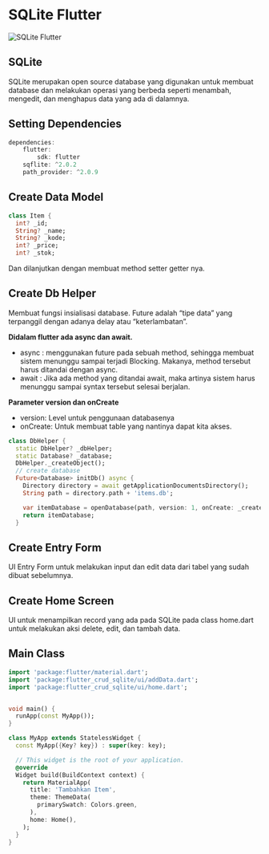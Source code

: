 # **SQLite Flutter**
![SQLite Flutter](https://i.ytimg.com/vi/sOO3rq6PAwk/maxresdefault.jpg)

## SQLite
SQLite merupakan open source database yang digunakan untuk membuat database dan melakukan operasi yang berbeda seperti menambah, mengedit, dan menghapus data yang ada di dalamnya.

## Setting Dependencies
```dart
dependencies:
    flutter:
        sdk: flutter
    sqflite: ^2.0.2
    path_provider: ^2.0.9
```
## Create Data Model
```dart
class Item {
  int? _id;
  String? _name;
  String? _kode;
  int? _price;
  int? _stok;
```
Dan dilanjutkan dengan membuat method setter getter nya.

## Create Db Helper 
Membuat fungsi insialisasi database. Future adalah “tipe data” yang terpanggil dengan adanya delay atau “keterlambatan”.

**Didalam flutter ada async dan await.**
- async : menggunakan future pada sebuah method, sehingga membuat sistem menunggu 
sampai terjadi Blocking. Makanya, method tersebut harus ditandai dengan async.
- await : Jika ada method yang ditandai await, maka artinya sistem harus menunggu sampai 
syntax tersebut selesai berjalan.

**Parameter version dan onCreate**
- version: Level untuk penggunaan databasenya
- onCreate: Untuk membuat table yang nantinya dapat kita akses.
```dart
class DbHelper {
  static DbHelper? _dbHelper;
  static Database? _database;
  DbHelper._createObject();
  // create database
  Future<Database> initDb() async {
    Directory directory = await getApplicationDocumentsDirectory();
    String path = directory.path + 'items.db';

    var itemDatabase = openDatabase(path, version: 1, onCreate: _createDb);
    return itemDatabase;
  }
```
## Create Entry Form
UI Entry Form untuk melakukan input dan edit data dari tabel yang sudah dibuat sebelumnya.

## Create Home Screen
UI untuk menampilkan record yang ada pada SQLite pada class home.dart untuk melakukan aksi delete, edit, dan tambah data.

## Main Class
```dart
import 'package:flutter/material.dart';
import 'package:flutter_crud_sqlite/ui/addData.dart';
import 'package:flutter_crud_sqlite/ui/home.dart';


void main() {
  runApp(const MyApp());
}

class MyApp extends StatelessWidget {
  const MyApp({Key? key}) : super(key: key);

  // This widget is the root of your application.
  @override
  Widget build(BuildContext context) {
    return MaterialApp(
      title: 'Tambahkan Item',
      theme: ThemeData(
        primarySwatch: Colors.green,
      ),
      home: Home(),
    );
  }
}
```

